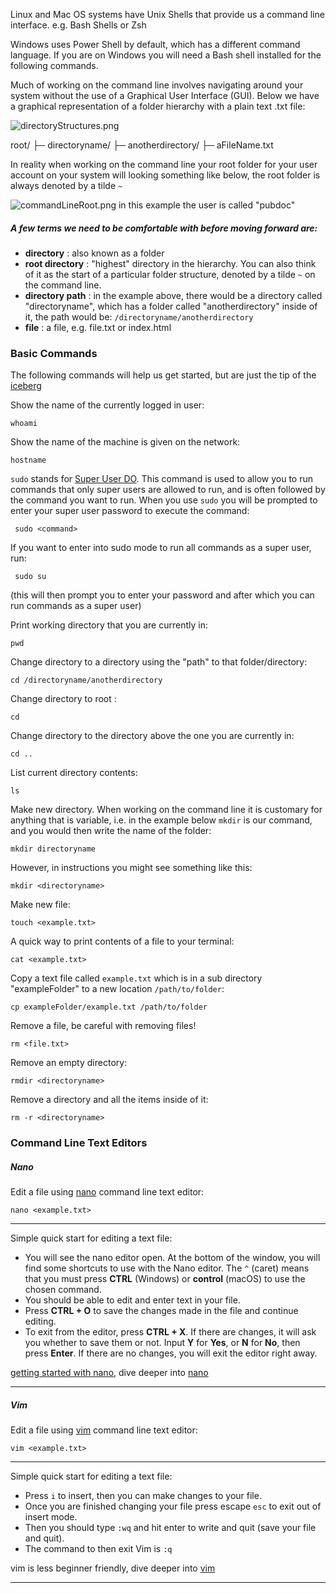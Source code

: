 Linux and Mac OS systems have Unix Shells that provide us a command line interface. e.g. Bash Shells or Zsh 

Windows uses Power Shell by default, which has a different command language. If you are on Windows you will need a Bash shell installed for the following commands. 


Much of working on the command line involves navigating around your system without the use of a Graphical User Interface (GUI). Below we have a graphical representation of a folder hierarchy with a plain text .txt file:

![directoryStructures.png](directoryStructures.png)

root/
├─ directoryname/
       ├─ anotherdirectory/
                  ├─ aFileName.txt

In reality when working on the command line your root folder for your user account on your system will looking something like below, the root folder is always denoted by a tilde `~` 

![commandLineRoot.png](commandLineRoot.png)
in this example the user is called "pubdoc" 


##### A few terms we need to be comfortable with before moving forward are:

- __directory__ : also known as a folder
- __root directory__ :  "highest" directory in the hierarchy. You can also think of it as the start of a particular folder structure,  denoted by a tilde `~` on the command line.
- __directory path__ :  in the example above, there would be a directory called "directoryname", which has a folder called "anotherdirectory" inside of it, the path would be: `/directoryname/anotherdirectory`
- __file__ : a file, e.g. file.txt or index.html 


### Basic Commands
The following commands will help us get started, but are just the tip of the [iceberg](https://www.geeksforgeeks.org/linux-commands/?ref=lbp)

Show the name of the currently logged in user:

```shell
whoami
```

Show the name of the machine is given on the network: 

```shell
hostname
```


`sudo` stands for [Super User DO](https://www.geeksforgeeks.org/sudo-command-in-linux-with-examples/). This command is used to allow you to run commands that only super users are allowed to run, and is often followed by the command you want to run. When you use `sudo` you will be prompted to enter your super user password to execute the command:

```shell
 sudo <command>
```

If you want to enter into sudo mode to run all commands as a super user, run:

```shell
 sudo su
```
(this will then prompt you to enter your password and after which you can run commands as a super user)




Print working directory that you are currently in:

```shell
pwd
```


Change directory to a directory using the "path" to that folder/directory:

```shell
cd /directoryname/anotherdirectory
```

Change directory to root :

```shell
cd 
```

Change directory to the directory above the one you are currently in:

```shell
cd ..
```


List current directory contents:

``` shell
ls
```



Make new directory. When working on the command line it is customary for anything that is variable, i.e. in the example below `mkdir` is our command, and you would then write the name of the folder:

 ```shell
mkdir directoryname
```

However, in instructions you might see something like this:

 ```shell
mkdir <directoryname>
```


Make new file:

```shell
touch <example.txt>
```


A quick way to print contents of a file to your terminal:

```shell
cat <example.txt>
```


Copy a text file called `example.txt` which is in a sub directory "exampleFolder" to a new location  `/path/to/folder`:

```shell
cp exampleFolder/example.txt /path/to/folder
```


Remove a file, be careful with removing files!

```shell
rm <file.txt>
```


Remove an empty directory:

```shell
rmdir <directoryname>
```

Remove a directory and all the items inside of it:

```shell
rm -r <directoryname>
```




###  Command Line Text Editors

##### Nano

Edit a file using [nano](https://www.nano-editor.org/) command line text editor:

``` shell
nano <example.txt>
```


-------
Simple quick start for editing a text file:

- You will see the nano editor open. At the bottom of the window, you will find some shortcuts to use with the Nano editor. The `^` (caret) means that you must press **CTRL** (Windows) or **control** (macOS) to use the chosen command.
- You should be able to edit and enter text in your file.
- Press **CTRL + O** to save the changes made in the file and continue editing.
- To exit from the editor, press **CTRL + X**. If there are changes, it will ask you whether to save them or not. Input **Y** for **Yes**, or **N** for **No**, then press **Enter**. If there are no changes, you will exit the editor right away.

[getting started with nano](https://itsfoss.com/nano-editor-guide/), dive deeper into [nano](https://www.nano-editor.org/) 

----------------

##### Vim

Edit a file using [vim](https://vimdoc.sourceforge.net/htmldoc/usr_01.html) command line text editor:

``` shell
vim <example.txt>
```

-------
Simple quick start for editing a text file: 

- Press `i` to insert, then you can make changes to your file. 
- Once you are finished changing your file press escape `esc` to exit out of insert mode. 
- Then you should type `:wq` and hit enter to write and quit (save your file and quit).
- The command to then exit Vim is `:q` 
 
vim is less beginner friendly, dive deeper into [vim](https://vimdoc.sourceforge.net/htmldoc/usr_01.html)
 
----------------




